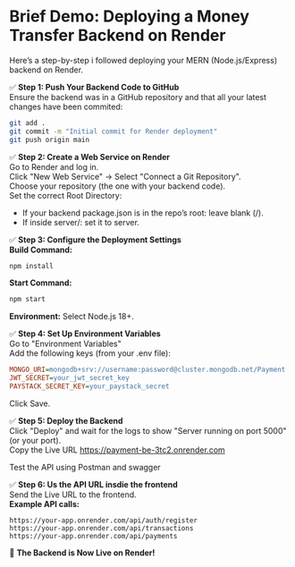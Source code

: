 # Brief Demo: Deploying a Money Transfer Backend on Render

Here’s a step-by-step i followed deploying your MERN (Node.js/Express) backend on Render.

✅ **Step 1: Push Your Backend Code to GitHub**  
Ensure the backend was in a GitHub repository and that all your latest changes have been commited:
```sh
git add .
git commit -m "Initial commit for Render deployment"
git push origin main
```

✅ **Step 2: Create a Web Service on Render**  
Go to Render and log in.  
Click "New Web Service" → Select "Connect a Git Repository".  
Choose your repository (the one with your backend code).  
Set the correct Root Directory:  
- If your backend package.json is in the repo’s root: leave blank (/).  
- If inside server/: set it to server.

✅ **Step 3: Configure the Deployment Settings**  
**Build Command:**
```sh
npm install
```
**Start Command:**
```sh
npm start
```
**Environment:** Select Node.js 18+.

✅ **Step 4: Set Up Environment Variables**  
Go to "Environment Variables"  
Add the following keys (from your .env file):
```ini
MONGO_URI=mongodb+srv://username:password@cluster.mongodb.net/Payment
JWT_SECRET=your_jwt_secret_key
PAYSTACK_SECRET_KEY=your_paystack_secret
```
Click Save.

✅ **Step 5: Deploy the Backend**  
Click "Deploy" and wait for the logs to show "Server running on port 5000" (or your port).  
Copy the Live URL https://payment-be-3tc2.onrender.com

Test the API using Postman and swagger

✅ **Step 6: Us the API URL insdie the frontend**  
Send the Live URL to the frontend.  
**Example API calls:**
```arduino
https://your-app.onrender.com/api/auth/register
https://your-app.onrender.com/api/transactions
https://your-app.onrender.com/api/payments
```

🚀 **The Backend is Now Live on Render!**
